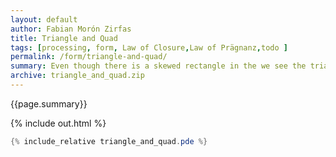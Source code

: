 ```yaml
---
layout: default
author: Fabian Morón Zirfas
title: Triangle and Quad
tags: [processing, form, Law of Closure,Law of Prägnanz,todo ]
permalink: /form/triangle-and-quad/
summary: Even though there is a skewed rectangle in the we see the triangles. They are more prägnant.  
archive: triangle_and_quad.zip
---
```


<div class="hero">{{page.summary}}</div>

<!-- more -->

{% include out.html %}

```java
{% include_relative triangle_and_quad.pde %}
```



